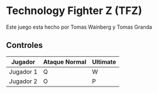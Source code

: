 # Technology Fighter Z (TFZ)

Este juego esta hecho por Tomas Wainberg y Tomas Granda

## Controles

|  Jugador | Ataque Normal | Ultimate |
|----------|---------------|----------|
| Jugador 1| Q | W |
| Jugador 2| O | P |
